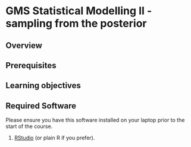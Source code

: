 GMS Statistical Modelling II - sampling from the posterior
============================

Overview
--------

Prerequisites
--------------

Learning objectives
-------------------

Required Software
----------------------

Please ensure you have this software installed on your laptop prior to the start of the course.

1. [RStudio](https://www.rstudio.com/) (or plain R if you prefer).

